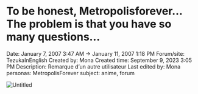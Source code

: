 # To be honest, Metropolisforever…The problem is that you have so many questions…

Date: January 7, 2007 3:47 AM → January 11, 2007 1:18 PM
Forum/site: TezukaInEnglish
Created by: Mona
Created time: September 9, 2023 3:05 PM
Description: Remarque d’un autre utilisateur
Last edited by: Mona
personas: MetropolisForever
subject: anime, forum

![Untitled](../../../Joshua%E2%80%99s%20personas%20&%20victimes%2047f302c3ee7140169d02d7ecbb1b2b4c/Rushes%20Personas%2026f0f60550004a05bb97f11a02504bf4/Threads%20Metropolisforever%209ac60e59c9734450837c8d0fdc52e369/Untitled.png)